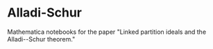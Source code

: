 # Alladi-Schur
Mathematica notebooks for the paper "Linked partition ideals and the Alladi--Schur theorem."
